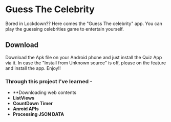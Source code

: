 # Guess The Celebrity

Bored in Lockdown??
Here comes the "Guess The celebrity" app. You can play the guessing celebrities game to entertain yourself.

## Download
Download the Apk file on your Android phone and just install the Quiz App via it. In case the "Install from Unknown source" is off, please on the feature and install the app. Enjoy!!

### Through this project I've learned -
* **Downloading web contents
* **ListViews**
* **CountDown Timer**
* **Anroid APIs**
* **Processing JSON DATA**
